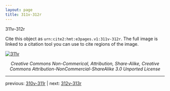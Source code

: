 ```yaml
---
layout: page
title: 311v-312r
---
```


311v-312r

Cite this object as `urn:cite2:hmt:e3pages.v1:311v-312r`.  The full image is linked to a citation tool you can use to cite regions of the image.

[![311v](http://www.homermultitext.org/iipsrv?IIIF=/project/homer/pyramidal/deepzoom/hmt/e3bifolio/v1/null.tif/full/800,/0/default.jpg)](http://www.homermultitext.org/ict2/?urn=urn:cite2:hmt:e3bifolio.v1:null) 

<p style="text-align: center; font-style: italic;">Creative Commons Non-Commerical, Attribution, Share-Alike, Creative Commons Attribution-NonCommercial-ShareAlike 3.0 Unported License</p>

---

previous: [310v-311r](../310v-311r/) | next: [312v-313r](../312v-313r/)
